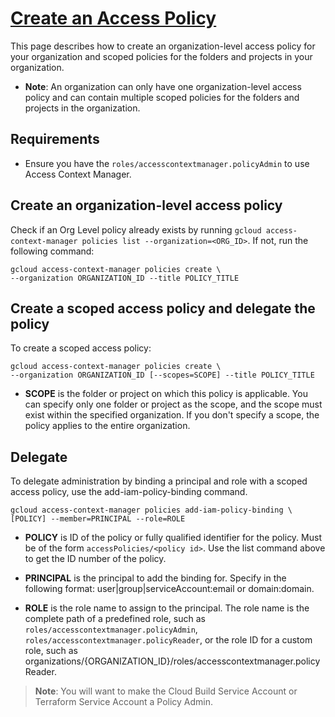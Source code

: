# [Create an Access Policy](https://cloud.google.com/access-context-manager/docs/create-access-policy)

This page describes how to create an organization-level access policy for your organization and scoped policies for the folders and projects in your organization.

* **Note**:  An organization can only have one organization-level access policy and can contain multiple scoped policies for the folders and projects in the organization.

## Requirements

* Ensure you have the `roles/accesscontextmanager.policyAdmin` to use Access Context Manager.

## Create an organization-level access policy

Check if an Org Level policy already exists by running ```gcloud access-context-manager policies list --organization=<ORG_ID>```. If not, run the following command:

```
gcloud access-context-manager policies create \
--organization ORGANIZATION_ID --title POLICY_TITLE
```

## Create a scoped access policy and delegate the policy

To create a scoped access policy:
```
gcloud access-context-manager policies create \
--organization ORGANIZATION_ID [--scopes=SCOPE] --title POLICY_TITLE
```
* **SCOPE** is the folder or project on which this policy is applicable. You can specify only one folder or project as the scope, and the scope must exist within the specified organization. If you don't specify a scope, the policy applies to the entire organization.

## Delegate

To delegate administration by binding a principal and role with a scoped access policy, use the add-iam-policy-binding command.

```
gcloud access-context-manager policies add-iam-policy-binding \
[POLICY] --member=PRINCIPAL --role=ROLE
```

* **POLICY** is ID of the policy or fully qualified identifier for the policy. Must be of the form `accessPolicies/<policy id>`. Use the list command above to get the ID number of the policy.

* **PRINCIPAL** is the principal to add the binding for. Specify in the following format: user|group|serviceAccount:email or domain:domain.

* **ROLE** is the role name to assign to the principal. The role name is the complete path of a predefined role, such as `roles/accesscontextmanager.policyAdmin`, `roles/accesscontextmanager.policyReader`, or the role ID for a custom role, such as organizations/{ORGANIZATION_ID}/roles/accesscontextmanager.policyReader.

> **Note**: You will want to make the Cloud Build Service Account or Terraform Service Account a Policy Admin.
